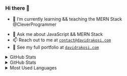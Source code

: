### Hi there 👋


<!-- **drakosi99/drakosi99** is a ✨ _special_ ✨ repository because its `README.md` (this file) appears on your GitHub profile. -->

<!-- Here are some ideas to get you started: -->

<!-- - 🔭 I’m currently working on ... -->
- 🌱 I’m currently learning && teaching the MERN Stack @CleverProgrammer
<!-- - 👯 I’m looking to collaborate on any JavaScript Project -->
- 💬 Ask me about JavaScript && MERN Stack
- 📫 Reach out to me at [`contact@davidrakosi.com`](mailto:david@davidrakosi.com)
- 💼 See my full portfolio at [`davidrakosi.com`](https://davidrakosi.com)
<!-- - 🤔 I’m looking for help with ... -->
<!-- - 😄 Pronouns: ...
- ⚡ Fun fact: ... -->

<details>
  <summary>GitHub Stats</summary>

  <img align="left" alt="codeSTACKr's GitHub Stats" src="https://github-readme-stats.codestackr.vercel.app/api?username=drakosi99&show_icons=true&hide_border=true" />

</details>
<details>
  <summary>GitHub Stats</summary>
  <p><img align="center" src="https://github-readme-streak-stats.herokuapp.com/?user=drakosi99&" alt="drakosi99" /></p>

</details>
<details>
  <summary>Most Used Languages</summary>

<p><img align="right" src="https://github-readme-stats.vercel.app/api/top-langs?username=drakosi99&show_icons=true&locale=en&layout=compact" alt="drakosi99" /></p>
</details>